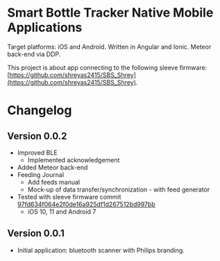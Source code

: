 # Smart Bottle Tracker Native Mobile Applications
Target platforms: iOS and Android.
Written in Angular and Ionic. Meteor back-end via DDP.

This project is about app connecting to the following sleeve firmware: [https://github.com/shreyas2415/SBS_Shrey](https://github.com/shreyas2415/SBS_Shrey).

# Changelog
## Version 0.0.2
*   Improved BLE
    *   Implemented acknowledgement
*   Added Meteor back-end
*   Feeding Journal
    *   Add feeds manual
    *   Mock-up of data transfer/synchronization - with feed generator
*   Tested with sleeve firmware commit [97fd634f064e2f0de16a925df1d267512bd997bb](https://github.com/shreyas2415/SBS_Shrey/tree/97fd634f064e2f0de16a925df1d267512bd997bb)
    *   iOS 10, 11 and Android 7 

## Version 0.0.1
*   Initial application: bluetooth scanner with Philips branding.